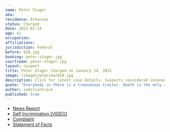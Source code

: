 ```yaml
---
name: Peter Stager
aka:
residence: Arkansas
status: Charged
date: 2021-01-14
age: 41
occupation:
affiliations:
jurisdiction: Federal
before: 028.jpg
booking: peter-stager.jpg
courtroom: peter-stager.jpg
layout: suspect
title: Peter Stager charged on January 14, 2021
image: /images/preview/028.jpg
description: Click for latest case details. Suspects considered innocent until proven guilty.
quote: "Everybody in there is a treasonous traitor. Death is the only remedy for what’s in that building."
author: seditiontrack
published: true
---
```


- [News Report](https://www.wsj.com/livecoverage/trump-impeachment-house-biden/card/BeFqRm1wpv2SEpH3SSLQ)
- [Self Incrimination [VIDEO]](https://www.youtube.com/watch?v=SVhLKKTUhIg&feature=youtu.be)
- [Complaint](https://www.justice.gov/opa/page/file/1354981/download)
- [Statement of Facts](https://www.justice.gov/opa/page/file/1355506/download)